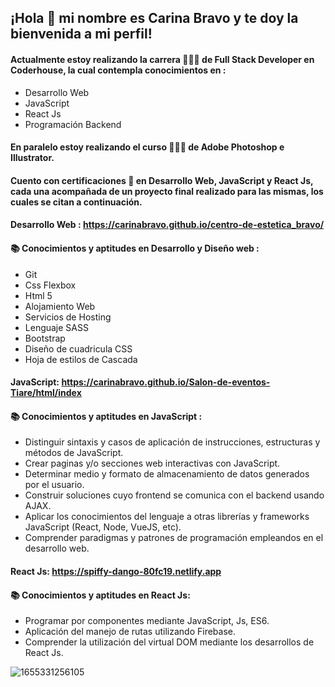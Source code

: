 ## ¡Hola 👋 mi nombre es Carina Bravo y te doy la bienvenida a mi perfil!  
  
#### Actualmente estoy realizando la carrera 👩🏻‍💻 de Full Stack Developer en Coderhouse, la cual contempla conocimientos en :

- Desarrollo Web
- JavaScript 
- React Js
- Programación Backend

#### En paralelo estoy realizando el curso 👩🏻‍💻 de Adobe Photoshop e Illustrator.

#### Cuento con certificaciones 🏅 en Desarrollo Web, JavaScript y React Js, cada una acompañada de un proyecto final realizado para las mismas, los cuales se citan a continuación.

#### Desarrollo Web : https://carinabravo.github.io/centro-de-estetica_bravo/

#### 📚 Conocimientos y aptitudes en Desarrollo y Diseño web :

- Git
- Css Flexbox
- Html 5
- Alojamiento Web
- Servicios de Hosting
- Lenguaje SASS
- Bootstrap
- Diseño de cuadricula CSS
- Hoja de estilos de Cascada

#### JavaScript: https://carinabravo.github.io/Salon-de-eventos-Tiare/html/index

#### 📚 Conocimientos y aptitudes en JavaScript :

- Distinguir sintaxis y casos de aplicación de instrucciones, estructuras y métodos de JavaScript.
- Crear paginas y/o secciones web interactivas con JavaScript.
- Determinar medio y formato de almacenamiento de datos generados por el usuario.
- Construir soluciones cuyo frontend se comunica con el backend usando AJAX.
- Aplicar los conocimientos del lenguaje a otras librerías y frameworks JavaScript (React, Node, VueJS, etc).
- Comprender paradigmas y patrones de programación empleandos en el desarrollo web.
 
#### React Js: https://spiffy-dango-80fc19.netlify.app

#### 📚 Conocimientos y aptitudes en React Js:

- Programar por componentes mediante JavaScript, Js, ES6.
- Aplicación del manejo de rutas utilizando Firebase.
- Comprender la utilización del virtual DOM mediante los desarrollos de React Js.









![1655331256105](https://user-images.githubusercontent.com/54654136/186049433-e75e8d57-7462-49a1-9eb6-a87ba8ba43da.jpg)









